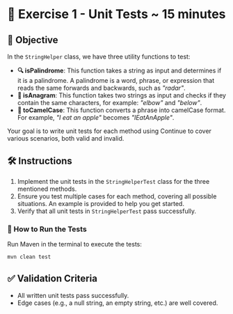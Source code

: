 # 📝 Exercise 1 - Unit Tests ~ 15 minutes

## 🎯 Objective
In the `StringHelper` class, we have three utility functions to test:

- **🔍 isPalindrome**: This function takes a string as input and determines if it is a palindrome. A palindrome is a word, phrase, or expression that reads the same forwards and backwards, such as _"radar"_.
- **🔄 isAnagram**: This function takes two strings as input and checks if they contain the same characters, for example: _"elbow"_ and _"below"_.
- **🐪 toCamelCase**: This function converts a phrase into camelCase format. For example, _"I eat an apple"_ becomes _"IEatAnApple"_.

Your goal is to write unit tests for each method using Continue to cover various scenarios, both valid and invalid.

## 🛠️ Instructions

1. Implement the unit tests in the `StringHelperTest` class for the three mentioned methods.
2. Ensure you test multiple cases for each method, covering all possible situations. An example is provided to help you get started.
3. Verify that all unit tests in `StringHelperTest` pass successfully.

### 🚀 How to Run the Tests
Run Maven in the terminal to execute the tests:

```bash
mvn clean test
```

## ✅ Validation Criteria
- All written unit tests pass successfully.
- Edge cases (e.g., a null string, an empty string, etc.) are well covered.